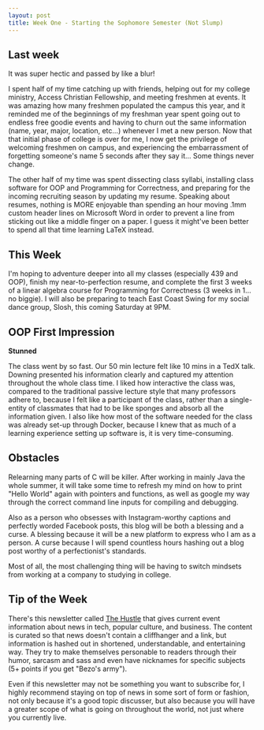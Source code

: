 ```yaml
---
layout: post
title: Week One - Starting the Sophomore Semester (Not Slump)
---
```


Last week
------
It was super hectic and passed by like a blur!

I spent half of my time catching up with friends, helping out for my college ministry, Access Christian Fellowship, and meeting freshmen at events. It was amazing how many freshmen populated the campus this year, and it reminded me of the beginnings of my freshman year spent going out to endless free goodie events and having to churn out the same information (name, year, major, location, etc...) whenever I met a new person. Now that that initial phase of college is over for me, I now get the privilege of welcoming freshmen on campus, and experiencing the embarrassment of forgetting someone's name 5 seconds after they say it... Some things never change.

The other half of my time was spent dissecting class syllabi, installing class software for OOP and Programming for Correctness, and preparing for the incoming recruiting season by updating my resume. Speaking about resumes, nothing is MORE enjoyable than spending an hour moving .1mm custom header lines on Microsoft Word in order to prevent a line from sticking out like a middle finger on a paper. I guess it might've been better to spend all that time learning LaTeX instead.

This Week
------
I'm hoping to adventure deeper into all my classes (especially 439 and OOP), finish my near-to-perfection resume, and complete the first 3 weeks of a linear algebra course for Programming for Correctness (3 weeks in 1... no biggie). I will also be preparing to teach East Coast Swing for my social dance group, Slosh, this coming Saturday at 9PM. 

OOP First Impression
------

**Stunned**

The class went by so fast. Our 50 min lecture felt like 10 mins in a TedX talk. Downing presented his information clearly and captured my attention throughout the whole class time. I liked how interactive the class was, compared to the traditional passive lecture style that many professors adhere to, because I felt like a participant of the class, rather than a single-entity of classmates that had to be like sponges and absorb all the information given. I also like how most of the software needed for the class was already set-up through Docker, because I knew that as much of a learning experience setting up software is, it is very time-consuming.

Obstacles
------
Relearning many parts of C will be killer. After working in mainly Java the whole summer, it will take some time to refresh my mind on how to print "Hello World" again with pointers and functions, as well as google my way through the correct command line inputs for compiling and debugging.

Also as a person who obsesses with Instagram-worthy captions and perfectly worded Facebook posts, this blog will be both a blessing and a curse. A blessing because it will be a new platform to express who I am as a person. A curse because I will spend countless hours hashing out a blog post worthy of a perfectionist's standards.

Most of all, the most challenging thing will be having to switch mindsets from working at a company to studying in college.

Tip of the Week
------
There's this newsletter called [The Hustle](http://ambassadors.thehustle.co/?ref=76af0631a4) that gives current event information about news in tech, popular culture, and business. The content is curated so that news doesn't contain a cliffhanger and a link, but information is hashed out in shortened, understandable, and entertaining way. They try to make themselves personable to readers through their humor, sarcasm and sass and even have nicknames for specific subjects (5+ points if you get "Bezo's army").

Even if this newsletter may not be something you want to subscribe for, I highly recommend staying on top of news in some sort of form or fashion, not only because it's a good topic discusser, but also because you will have a greater scope of what is going on throughout the world, not just where you currently live.
